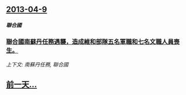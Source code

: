 ## [2013-04-9](/news/2013/04/9/index.md)

##### 聯合國
### [聯合國南蘇丹任務遇襲，造成維和部隊五名軍職和七名文職人員喪生。](/news/2013/04/9/聯合國南蘇丹任務遇襲-造成維和部隊五名軍職和七名文職人員喪生.md)
_上下文: 南蘇丹任務, 聯合國_

## [前一天...](/news/2013/04/2/index.md)

